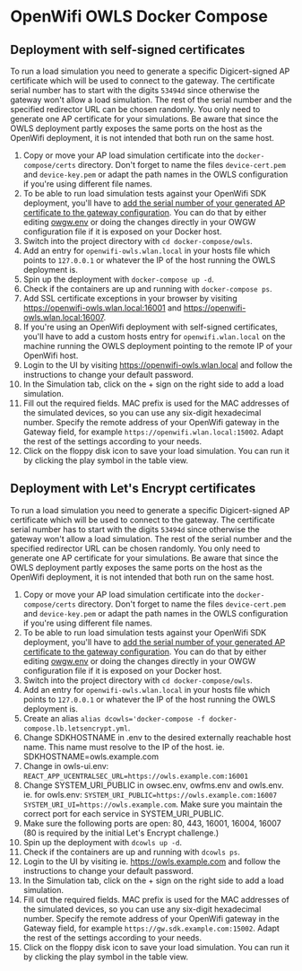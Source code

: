 # OpenWifi OWLS Docker Compose
## Deployment with self-signed certificates
To run a load simulation you need to generate a specific Digicert-signed AP certificate which will be used to connect to the gateway. The certificate serial number has to start with the digits `53494d` since otherwise the gateway won't allow a load simulation. The rest of the serial number and the specified redirector URL can be chosen randomly. You only need to generate one AP certificate for your simulations.
Be aware that since the OWLS deployment partly exposes the same ports on the host as the OpenWifi deployment, it is not intended that both run on the same host.
1. Copy or move your AP load simulation certificate into the `docker-compose/certs` directory. Don't forget to name the files `device-cert.pem` and `device-key.pem` or adapt the path names in the OWLS configuration if you're using different file names.
2. To be able to run load simulation tests against your OpenWifi SDK deployment, you'll have to [add the serial number of your generated AP certificate to the gateway configuration](https://github.com/Telecominfraproject/wlan-cloud-owls#prepare-your-openwifi-gateway). You can do that by either editing [owgw.env](../owgw.env) or doing the changes directly in your OWGW configuration file if it is exposed on your Docker host.
3. Switch into the project directory with `cd docker-compose/owls`.
4. Add an entry for `openwifi-owls.wlan.local` in your hosts file which points to `127.0.0.1` or whatever the IP of the host running the OWLS deployment is.
5. Spin up the deployment with `docker-compose up -d`.
6. Check if the containers are up and running with `docker-compose ps`.
7. Add SSL certificate exceptions in your browser by visiting https://openwifi-owls.wlan.local:16001 and https://openwifi-owls.wlan.local:16007.
8. If you're using an OpenWifi deployment with self-signed certificates, you'll have to add a custom hosts entry for `openwifi.wlan.local` on the machine running the OWLS deployment pointing to the remote IP of your OpenWifi host.
9. Login to the UI by visiting https://openwifi-owls.wlan.local and follow the instructions to change your default password.
10. In the Simulation tab, click on the + sign on the right side to add a load simulation.
11. Fill out the required fields. MAC prefix is used for the MAC addresses of the simulated devices, so you can use any six-digit hexadecimal number. Specify the remote address of your OpenWifi gateway in the Gateway field, for example `https://openwifi.wlan.local:15002`. Adapt the rest of the settings according to your needs.
12. Click on the floppy disk icon to save your load simulation. You can run it by clicking the play symbol in the table view.

## Deployment with Let's Encrypt certificates
To run a load simulation you need to generate a specific Digicert-signed AP certificate which will be used to connect to the gateway. The certificate serial number has to start with the digits `53494d` since otherwise the gateway won't allow a load simulation. The rest of the serial number and the specified redirector URL can be chosen randomly. You only need to generate one AP certificate for your simulations.  Be aware that since the OWLS deployment partly exposes the same ports on the host as the OpenWifi deployment, it is not intended that both run on the same host.
1. Copy or move your AP load simulation certificate into the `docker-compose/certs` directory. Don't forget to name the files `device-cert.pem` and `device-key.pem` or adapt the path names in the OWLS configuration if you're using different file names.
2. To be able to run load simulation tests against your OpenWifi SDK deployment, you'll have to [add the serial number of your generated AP certificate to the gateway configuration](https://github.com/Telecominfraproject/wlan-cloud-owls#prepare-your-openwifi-gateway). You can do that by either editing [owgw.env](../owgw.env) or doing the changes directly in your OWGW configuration file if it is exposed on your Docker host.
3. Switch into the project directory with `cd docker-compose/owls`.
4. Add an entry for `openwifi-owls.wlan.local` in your hosts file which points to `127.0.0.1` or whatever the IP of the host running the OWLS deployment is.
5. Create an alias `alias dcowls='docker-compose -f docker-compose.lb.letsencrypt.yml`.
6. Change SDKHOSTNAME in .env to the desired externally reachable host name. This name must resolve to the IP of the host. ie. SDKHOSTNAME=owls.example.com
7. Change in owls-ui.env: `REACT_APP_UCENTRALSEC_URL=https://owls.example.com:16001`
8. Change SYSTEM_URI_PUBLIC in owsec.env, owfms.env and owls.env.
ie. for owls.env: `SYSTEM_URI_PUBLIC=https://owls.example.com:16007 SYSTEM_URI_UI=https://owls.example.com`. Make sure you maintain the correct port for each service in SYSTEM_URI_PUBLIC.
9. Make sure the following ports are open: 80, 443, 16001, 16004, 16007 (80 is required by the initial Let's Encrypt challenge.)
10. Spin up the deployment with `dcowls up -d`.
11. Check if the containers are up and running with `dcowls ps`.
12. Login to the UI by visiting ie. https://owls.example.com and follow the instructions to change your default password.
13. In the Simulation tab, click on the + sign on the right side to add a load simulation.
14. Fill out the required fields. MAC prefix is used for the MAC addresses of the simulated devices, so you can use any six-digit hexadecimal number. Specify the remote address of your OpenWifi gateway in the Gateway field, for example `https://gw.sdk.example.com:15002`. Adapt the rest of the settings according to your needs.
15. Click on the floppy disk icon to save your load simulation. You can run it by clicking the play symbol in the table view.
